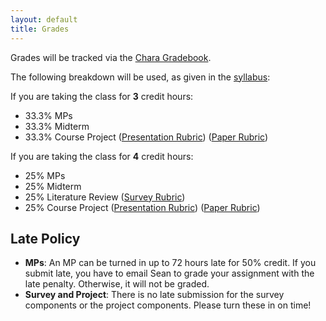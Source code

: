 ```yaml
---
layout: default
title: Grades
---
```

Grades will be tracked via the [Chara
Gradebook](https://chara.cs.illinois.edu/gb/).

The following breakdown will be used, as given in the
[syllabus](syllabus.pdf):

If you are taking the class for **3** credit hours:

- 33.3% MPs
- 33.3% Midterm
- 33.3% Course Project ([Presentation
  Rubric]({{site.baseurl}}/presentation-rubric.pdf)) ([Paper
  Rubric]({{site.baseurl}}/paper-rubric.pdf))

If you are taking the class for **4** credit hours:

- 25% MPs
- 25% Midterm
- 25% Literature Review ([Survey Rubric]({{site.baseurl}}/survey-rubric.pdf))
- 25% Course Project ([Presentation
  Rubric]({{site.baseurl}}/presentation-rubric.pdf)) ([Paper
  Rubric]({{site.baseurl}}/paper-rubric.pdf))

## Late Policy

* **MPs**: An MP can be turned in up to 72 hours late for 50% credit. If you
  submit late, you have to email Sean to grade your assignment with the late
  penalty. Otherwise, it will not be graded.
* **Survey and Project**: There is no late submission for the survey components
  or the project components. Please turn these in on time!

